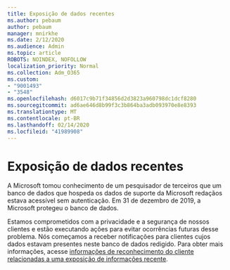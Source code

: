 ```yaml
---
title: Exposição de dados recentes
ms.author: pebaum
author: pebaum
manager: mnirkhe
ms.date: 2/12/2020
ms.audience: Admin
ms.topic: article
ROBOTS: NOINDEX, NOFOLLOW
localization_priority: Normal
ms.collection: Adm_O365
ms.custom:
- "9001493"
- "3548"
ms.openlocfilehash: d6017c9b71f34856d2d3823a960798dc1dcf8280
ms.sourcegitcommit: ad6ae646d8b99f3c3b864ba3adb093970e8e8393
ms.translationtype: MT
ms.contentlocale: pt-BR
ms.lasthandoff: 02/14/2020
ms.locfileid: "41989908"
---
```

# <a name="recent-data-exposure"></a>Exposição de dados recentes

A Microsoft tomou conhecimento de um pesquisador de terceiros que um banco de dados que hospeda os dados de suporte da Microsoft redaçãos estava acessível sem autenticação. Em 31 de dezembro de 2019, a Microsoft protegeu o banco de dados.

Estamos comprometidos com a privacidade e a segurança de nossos clientes e estão executando ações para evitar ocorrências futuras desse problema. Nós começamos a receber notificações para clientes cujos dados estavam presentes neste banco de dados redigido. Para obter mais informações, acesse [informações de reconhecimento do cliente relacionadas a uma exposição de informações recente](https://aka.ms/privacyinfo).
